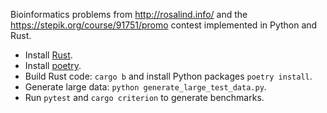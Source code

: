 Bioinformatics problems from http://rosalind.info/ and the https://stepik.org/course/91751/promo contest implemented in Python and Rust.

- Install [Rust](https://www.rust-lang.org/tools/install).
- Install [poetry](https://github.com/python-poetry/poetry).
- Build Rust code: `cargo b` and install Python packages `poetry install`. 
- Generate large data: `python generate_large_test_data.py`.
- Run `pytest` and `cargo criterion` to generate benchmarks.